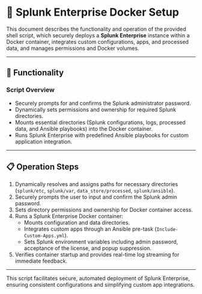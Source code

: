 # 📂 Splunk Enterprise Docker Setup

This document describes the functionality and operation of the provided shell script, which securely deploys a **Splunk Enterprise** instance within a Docker container, integrates custom configurations, apps, and processed data, and manages permissions and Docker volumes.

---

## 🚀 Functionality

### **Script Overview**

- Securely prompts for and confirms the Splunk administrator password.
- Dynamically sets permissions and ownership for required Splunk directories.
- Mounts essential directories (Splunk configurations, logs, processed data, and Ansible playbooks) into the Docker container.
- Runs Splunk Enterprise with predefined Ansible playbooks for custom application integration.

---

## 📋 Operation Steps

1. Dynamically resolves and assigns paths for necessary directories (`splunk/etc`, `splunk/var`, `data_store/processed`, `splunk/ansible`).
2. Securely prompts the user to input and confirm the Splunk admin password.
3. Sets directory permissions and ownership for Docker container access.
4. Runs a Splunk Enterprise Docker container:
   - Mounts configuration and data directories.
   - Integrates custom apps through an Ansible pre-task (`Include-Custom-Apps.yml`).
   - Sets Splunk environment variables including admin password, acceptance of the license, and popup suppression.
5. Verifies container startup and provides real-time log streaming for immediate feedback.

---

This script facilitates secure, automated deployment of Splunk Enterprise, ensuring consistent configurations and simplifying custom app integrations.

